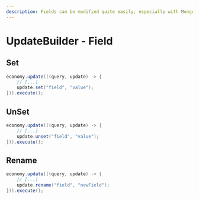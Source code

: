 ```yaml
---
description: Fields can be modified quite easily, especially with MongoDD
---
```


# UpdateBuilder - Field

## Set

```java
economy.update(((query, update) -> {
    // [...]
    update.set("field", "value");
})).execute();
```

## UnSet

```java
economy.update(((query, update) -> {
    // [...]
    update.unset("field", "value");
})).execute();
```

## Rename

```java
economy.update(((query, update) -> {
    // [...]
    update.rename("field", "newField");
})).execute();
```
